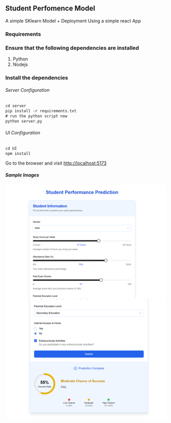 ## Student Perfomence Model

A simple SKlearn Model + Deployment Using a simple react App


### Requirements

### Ensure that the following dependencies are installed

1. Python
2. Nodejs



### Install the dependencies
###### Server Configuration

```
cd server
pip install -r requirements.txt
# run the python script now
python server.py
```

###### UI Configuration

```
cd UI
npm install
```

Go to the browser and visit [http://localhost:5173]()



##### Sample Images
  ![Alt Inputs of the model ](https://github.com/yosiaLukumai/student_perfomance_model/blob/master/output.png)
  ![Alt Outputs of the model ](https://github.com/yosiaLukumai/student_perfomance_model/blob/master/inputs.png)


